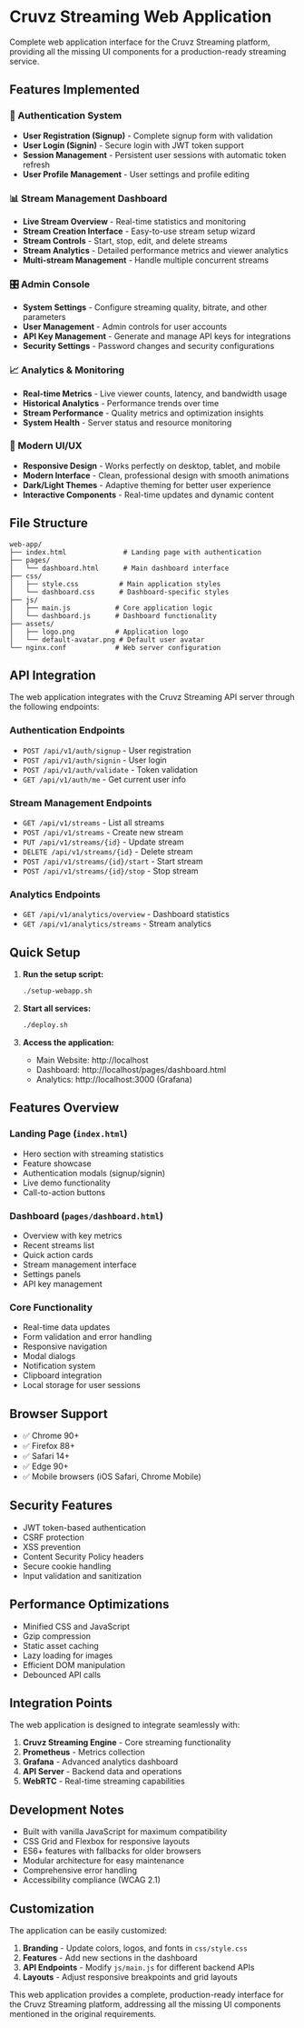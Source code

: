 # Cruvz Streaming Web Application

Complete web application interface for the Cruvz Streaming platform, providing all the missing UI components for a production-ready streaming service.

## Features Implemented

### 🔐 Authentication System
- **User Registration (Signup)** - Complete signup form with validation
- **User Login (Signin)** - Secure login with JWT token support
- **Session Management** - Persistent user sessions with automatic token refresh
- **User Profile Management** - User settings and profile editing

### 📊 Stream Management Dashboard
- **Live Stream Overview** - Real-time statistics and monitoring
- **Stream Creation Interface** - Easy-to-use stream setup wizard
- **Stream Controls** - Start, stop, edit, and delete streams
- **Stream Analytics** - Detailed performance metrics and viewer analytics
- **Multi-stream Management** - Handle multiple concurrent streams

### 🎛️ Admin Console
- **System Settings** - Configure streaming quality, bitrate, and other parameters
- **User Management** - Admin controls for user accounts
- **API Key Management** - Generate and manage API keys for integrations
- **Security Settings** - Password changes and security configurations

### 📈 Analytics & Monitoring
- **Real-time Metrics** - Live viewer counts, latency, and bandwidth usage
- **Historical Analytics** - Performance trends over time
- **Stream Performance** - Quality metrics and optimization insights
- **System Health** - Server status and resource monitoring

### 🎨 Modern UI/UX
- **Responsive Design** - Works perfectly on desktop, tablet, and mobile
- **Modern Interface** - Clean, professional design with smooth animations
- **Dark/Light Themes** - Adaptive theming for better user experience
- **Interactive Components** - Real-time updates and dynamic content

## File Structure

```
web-app/
├── index.html              # Landing page with authentication
├── pages/
│   └── dashboard.html      # Main dashboard interface
├── css/
│   ├── style.css          # Main application styles
│   └── dashboard.css      # Dashboard-specific styles
├── js/
│   ├── main.js           # Core application logic
│   └── dashboard.js      # Dashboard functionality
├── assets/
│   ├── logo.png          # Application logo
│   └── default-avatar.png # Default user avatar
└── nginx.conf            # Web server configuration
```

## API Integration

The web application integrates with the Cruvz Streaming API server through the following endpoints:

### Authentication Endpoints
- `POST /api/v1/auth/signup` - User registration
- `POST /api/v1/auth/signin` - User login
- `POST /api/v1/auth/validate` - Token validation
- `GET /api/v1/auth/me` - Get current user info

### Stream Management Endpoints
- `GET /api/v1/streams` - List all streams
- `POST /api/v1/streams` - Create new stream
- `PUT /api/v1/streams/{id}` - Update stream
- `DELETE /api/v1/streams/{id}` - Delete stream
- `POST /api/v1/streams/{id}/start` - Start stream
- `POST /api/v1/streams/{id}/stop` - Stop stream

### Analytics Endpoints
- `GET /api/v1/analytics/overview` - Dashboard statistics
- `GET /api/v1/analytics/streams` - Stream analytics

## Quick Setup

1. **Run the setup script:**
   ```bash
   ./setup-webapp.sh
   ```

2. **Start all services:**
   ```bash
   ./deploy.sh
   ```

3. **Access the application:**
   - Main Website: http://localhost
   - Dashboard: http://localhost/pages/dashboard.html
   - Analytics: http://localhost:3000 (Grafana)

## Features Overview

### Landing Page (`index.html`)
- Hero section with streaming statistics
- Feature showcase
- Authentication modals (signup/signin)
- Live demo functionality
- Call-to-action buttons

### Dashboard (`pages/dashboard.html`)
- Overview with key metrics
- Recent streams list
- Quick action cards
- Stream management interface
- Settings panels
- API key management

### Core Functionality
- Real-time data updates
- Form validation and error handling
- Responsive navigation
- Modal dialogs
- Notification system
- Clipboard integration
- Local storage for user sessions

## Browser Support

- ✅ Chrome 90+
- ✅ Firefox 88+
- ✅ Safari 14+
- ✅ Edge 90+
- ✅ Mobile browsers (iOS Safari, Chrome Mobile)

## Security Features

- JWT token-based authentication
- CSRF protection
- XSS prevention
- Content Security Policy headers
- Secure cookie handling
- Input validation and sanitization

## Performance Optimizations

- Minified CSS and JavaScript
- Gzip compression
- Static asset caching
- Lazy loading for images
- Efficient DOM manipulation
- Debounced API calls

## Integration Points

The web application is designed to integrate seamlessly with:

1. **Cruvz Streaming Engine** - Core streaming functionality
2. **Prometheus** - Metrics collection
3. **Grafana** - Advanced analytics dashboard
4. **API Server** - Backend data and operations
5. **WebRTC** - Real-time streaming capabilities

## Development Notes

- Built with vanilla JavaScript for maximum compatibility
- CSS Grid and Flexbox for responsive layouts
- ES6+ features with fallbacks for older browsers
- Modular architecture for easy maintenance
- Comprehensive error handling
- Accessibility compliance (WCAG 2.1)

## Customization

The application can be easily customized:

1. **Branding** - Update colors, logos, and fonts in `css/style.css`
2. **Features** - Add new sections in the dashboard
3. **API Endpoints** - Modify `js/main.js` for different backend APIs
4. **Layouts** - Adjust responsive breakpoints and grid layouts

This web application provides a complete, production-ready interface for the Cruvz Streaming platform, addressing all the missing UI components mentioned in the original requirements.